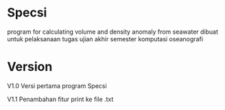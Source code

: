# Specsi
program for calculating volume and density anomaly from seawater
dibuat untuk pelaksanaan tugas ujian akhir semester komputasi oseanografi

# Version 

V1.0
Versi pertama program Specsi

V1.1 
Penambahan fitur print ke file .txt

